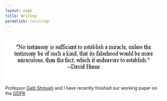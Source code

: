 ```yaml
---
layout: page
title: Writing
permalink: /writing/
---
```

<img src="./assets/hume.png" alt="phil" width="600px" height="150px"/>


Professor [Galit Shmueli](http://www.galitshmueli.com/) and I have recently finished our working paper on the [GDPR](https://www.ncbi.nlm.nih.gov/pubmed/31033336)
